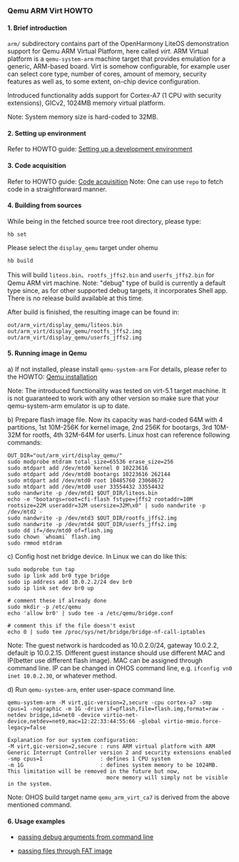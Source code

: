 ### Qemu ARM Virt HOWTO

#### 1. Brief introduction
`arm/` subdirectory contains part of the OpenHarmony LiteOS demonstration support for Qemu ARM Virtual Platform,
here called *virt*.
ARM Virtual platform is a `qemu-system-arm` machine target that provides emulation
for a generic, ARM-based board. Virt is somehow configurable, for example
user can select core type, number of cores, amount of memory, security features
as well as, to some extent, on-chip device configuration.

Introduced functionality adds support for Cortex-A7 (1 CPU with security extensions),
GICv2, 1024MB memory virtual platform.

Note: System memory size is hard-coded to 32MB.

#### 2. Setting up environment

Refer to HOWTO guide: [Setting up a development environment](https://gitee.com/openharmony/docs/blob/master/en/device-dev/quick-start/environment-setup.md)

#### 3. Code acquisition

Refer to HOWTO guide: [Code acquisition](https://gitee.com/openharmony/docs/blob/master/en/device-dev/get-code/source-code-acquisition.md)
Note: One can use `repo` to fetch code in a straightforward manner.

#### 4. Building from sources

While being in the fetched source tree root directory, please type:

```
hb set
```

Please select the `display_qemu` target under ohemu

```
hb build
```

This will build `liteos.bin`、`rootfs_jffs2.bin` and `userfs_jffs2.bin` for Qemu ARM virt machine.
Note: "debug" type of build is currently a default type since, as for other supported debug targets, it incorporates Shell app.
      There is no release build available at this time.

After build is finished, the resulting image can be found in:
```
out/arm_virt/display_qemu/liteos.bin
out/arm_virt/display_qemu/rootfs_jffs2.img
out/arm_virt/display_qemu/userfs_jffs2.img
```
#### 5. Running image in Qemu

a) If not installed, please install `qemu-system-arm`
For details, please refer to the HOWTO: [Qemu installation](https://gitee.com/openharmony/device_qemu/blob/master/README.md)

Note: The introduced functionality was tested on virt-5.1 target machine. It is not guaranteed to work with any other version
      so make sure that your qemu-system-arm emulator is up to date.

b) Prepare flash image file. Now its capacity was hard-coded 64M with 4 partitions,
    1st 10M-256K for kernel image,
    2nd 256K for bootargs,
    3rd 10M-32M for rootfs,
    4th 32M-64M for userfs.
Linux host can reference following commands:
```
OUT_DIR="out/arm_virt/display_qemu/"
sudo modprobe mtdram total_size=65536 erase_size=256
sudo mtdpart add /dev/mtd0 kernel 0 10223616
sudo mtdpart add /dev/mtd0 bootargs 10223616 262144
sudo mtdpart add /dev/mtd0 root 10485760 23068672
sudo mtdpart add /dev/mtd0 user 33554432 33554432
sudo nandwrite -p /dev/mtd1 $OUT_DIR/liteos.bin
echo -e "bootargs=root=cfi-flash fstype=jffs2 rootaddr=10M rootsize=22M useraddr=32M usersize=32M\x0" | sudo nandwrite -p /dev/mtd2 -
sudo nandwrite -p /dev/mtd3 $OUT_DIR/rootfs_jffs2.img
sudo nandwrite -p /dev/mtd4 $OUT_DIR/userfs_jffs2.img
sudo dd if=/dev/mtd0 of=flash.img
sudo chown `whoami` flash.img
sudo rmmod mtdram
```

c) Config host net bridge device. In Linux we can do like this:
```
sudo modprobe tun tap
sudo ip link add br0 type bridge
sudo ip address add 10.0.2.2/24 dev br0
sudo ip link set dev br0 up

# comment these if already done
sudo mkdir -p /etc/qemu
echo 'allow br0' | sudo tee -a /etc/qemu/bridge.conf

# comment this if the file doesn't exist
echo 0 | sudo tee /proc/sys/net/bridge/bridge-nf-call-iptables
```
Note: The guest network is hardcoded as 10.0.2.0/24, gateway 10.0.2.2, default ip 10.0.2.15. Different guest instance should use different MAC and IP(better use different flash image). MAC can be assigned through command line. IP can be changed in OHOS command line, e.g. `ifconfig vn0 inet 10.0.2.30`, or whatever method.

d) Run `qemu-system-arm`, enter user-space command line.

```
qemu-system-arm -M virt,gic-version=2,secure -cpu cortex-a7 -smp cpus=1 -nographic -m 1G -drive if=pflash,file=flash.img,format=raw -netdev bridge,id=net0 -device virtio-net-device,netdev=net0,mac=12:22:33:44:55:66 -global virtio-mmio.force-legacy=false
```


```
Explanation for our system configuration:
-M virt,gic-version=2,secure : runs ARM virtual platform with ARM Generic Interrupt Controller version 2 and security extensions enabled
-smp cpus=1                  : defines 1 CPU system
-m 1G                        : defines system memory to be 1024MB. This limitation will be removed in the future but now,
                               more memory will simply not be visible in the system.
```


Note: OHOS build target name `qemu_arm_virt_ca7` is derived from the above mentioned command.

#### 6. Usage examples

- [passing debug arguments from command line](example.md#sectiondebug)

- [passing files through FAT image](example.md#sectionfatfs)
